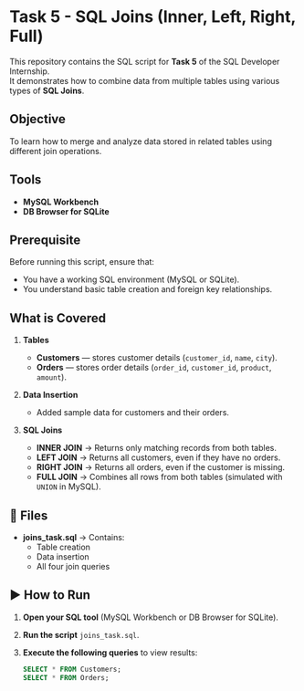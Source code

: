 # Task 5 - SQL Joins (Inner, Left, Right, Full)

This repository contains the SQL script for **Task 5** of the SQL Developer Internship.  
It demonstrates how to combine data from multiple tables using various types of **SQL Joins**.


## Objective
To learn how to merge and analyze data stored in related tables using different join operations.


## Tools
- **MySQL Workbench**  
- **DB Browser for SQLite**


##  Prerequisite
Before running this script, ensure that:
- You have a working SQL environment (MySQL or SQLite).
- You understand basic table creation and foreign key relationships.


## What is Covered

1. **Tables**
   - **Customers** — stores customer details (`customer_id`, `name`, `city`).  
   - **Orders** — stores order details (`order_id`, `customer_id`, `product`, `amount`).

2. **Data Insertion**
   - Added sample data for customers and their orders.

3. **SQL Joins**
   - **INNER JOIN** → Returns only matching records from both tables.  
   - **LEFT JOIN** → Returns all customers, even if they have no orders.  
   - **RIGHT JOIN** → Returns all orders, even if the customer is missing.  
   - **FULL JOIN** → Combines all rows from both tables (simulated with `UNION` in MySQL).


## 📄 Files
- **joins_task.sql** → Contains: 
  - Table creation  
  - Data insertion  
  - All four join queries


## ▶️ How to Run

1. **Open your SQL tool** (MySQL Workbench or DB Browser for SQLite).  
2. **Run the script** `joins_task.sql`.  
3. **Execute the following queries** to view results:

   ```sql
   SELECT * FROM Customers;
   SELECT * FROM Orders;
